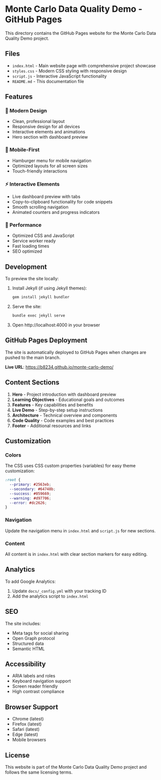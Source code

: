 # Monte Carlo Data Quality Demo - GitHub Pages

This directory contains the GitHub Pages website for the Monte Carlo Data Quality Demo project.

## Files

- `index.html` - Main website page with comprehensive project showcase
- `styles.css` - Modern CSS styling with responsive design
- `script.js` - Interactive JavaScript functionality
- `README.md` - This documentation file

## Features

### 🎨 Modern Design
- Clean, professional layout
- Responsive design for all devices
- Interactive elements and animations
- Hero section with dashboard preview

### 📱 Mobile-First
- Hamburger menu for mobile navigation
- Optimized layouts for all screen sizes
- Touch-friendly interactions

### ⚡ Interactive Elements
- Live dashboard preview with tabs
- Copy-to-clipboard functionality for code snippets
- Smooth scrolling navigation
- Animated counters and progress indicators

### 🚀 Performance
- Optimized CSS and JavaScript
- Service worker ready
- Fast loading times
- SEO optimized

## Development

To preview the site locally:

1. Install Jekyll (if using Jekyll themes):
   ```bash
   gem install jekyll bundler
   ```

2. Serve the site:
   ```bash
   bundle exec jekyll serve
   ```

3. Open http://localhost:4000 in your browser

## GitHub Pages Deployment

The site is automatically deployed to GitHub Pages when changes are pushed to the main branch.

**Live URL**: https://b8234.github.io/monte-carlo-demo/

## Content Sections

1. **Hero** - Project introduction with dashboard preview
2. **Learning Objectives** - Educational goals and outcomes
3. **Features** - Key capabilities and benefits
4. **Live Demo** - Step-by-step setup instructions
5. **Architecture** - Technical overview and components
6. **Code Quality** - Code examples and best practices
7. **Footer** - Additional resources and links

## Customization

### Colors
The CSS uses CSS custom properties (variables) for easy theme customization:

```css
:root {
  --primary: #2563eb;
  --secondary: #64748b;
  --success: #059669;
  --warning: #d97706;
  --error: #dc2626;
}
```

### Navigation
Update the navigation menu in `index.html` and `script.js` for new sections.

### Content
All content is in `index.html` with clear section markers for easy editing.

## Analytics

To add Google Analytics:
1. Update `docs/_config.yml` with your tracking ID
2. Add the analytics script to `index.html`

## SEO

The site includes:
- Meta tags for social sharing
- Open Graph protocol
- Structured data
- Semantic HTML

## Accessibility

- ARIA labels and roles
- Keyboard navigation support
- Screen reader friendly
- High contrast compliance

## Browser Support

- Chrome (latest)
- Firefox (latest)
- Safari (latest)
- Edge (latest)
- Mobile browsers

## License

This website is part of the Monte Carlo Data Quality Demo project and follows the same licensing terms.

